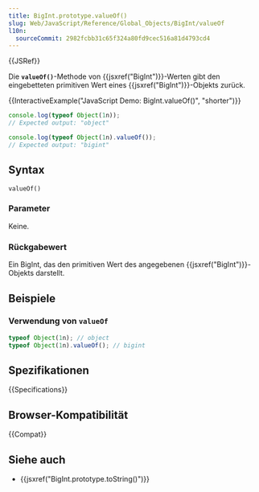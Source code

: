 ```yaml
---
title: BigInt.prototype.valueOf()
slug: Web/JavaScript/Reference/Global_Objects/BigInt/valueOf
l10n:
  sourceCommit: 2982fcbb31c65f324a80fd9cec516a81d4793cd4
---
```


{{JSRef}}

Die **`valueOf()`**-Methode von {{jsxref("BigInt")}}-Werten gibt den eingebetteten primitiven Wert
eines {{jsxref("BigInt")}}-Objekts zurück.

{{InteractiveExample("JavaScript Demo: BigInt.valueOf()", "shorter")}}

```js interactive-example
console.log(typeof Object(1n));
// Expected output: "object"

console.log(typeof Object(1n).valueOf());
// Expected output: "bigint"
```

## Syntax

```js-nolint
valueOf()
```

### Parameter

Keine.

### Rückgabewert

Ein BigInt, das den primitiven Wert des angegebenen {{jsxref("BigInt")}}-Objekts darstellt.

## Beispiele

### Verwendung von `valueOf`

```js
typeof Object(1n); // object
typeof Object(1n).valueOf(); // bigint
```

## Spezifikationen

{{Specifications}}

## Browser-Kompatibilität

{{Compat}}

## Siehe auch

- {{jsxref("BigInt.prototype.toString()")}}
